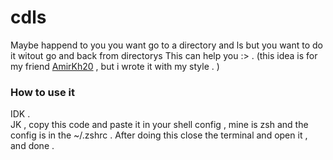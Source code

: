 # cdls 
Maybe happend to you you want go to a directory and ls but you want to do it witout go and back from directorys This can help you :> . (this idea is for my friend [AmirKh20](https://github.com/AmirKh20) , but i wrote it with my style . )
### How to use it 
IDK .         
JK , copy this code and paste it in your shell config , mine is zsh and the config is in the ~/.zshrc .
After doing this close the terminal and open it , and done . 
